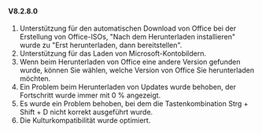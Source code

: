 #### V8.2.8.0

1. Unterstützung für den automatischen Download von Office bei der Erstellung von Office-ISOs, "Nach dem Herunterladen installieren" wurde zu "Erst herunterladen, dann bereitstellen".
2. Unterstützung für das Laden von Microsoft-Kontobildern.
3. Wenn beim Herunterladen von Office eine andere Version gefunden wurde, können Sie wählen, welche Version von Office Sie herunterladen möchten.
4. Ein Problem beim Herunterladen von Updates wurde behoben, der Fortschritt wurde immer mit 0 % angezeigt.
5. Es wurde ein Problem behoben, bei dem die Tastenkombination Strg + Shift + D nicht korrekt ausgeführt wurde.
6. Die Kulturkompatibilität wurde optimiert.
